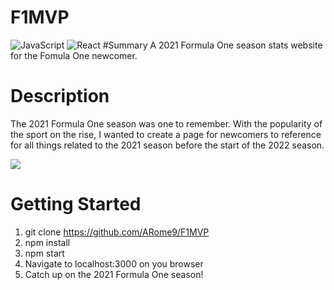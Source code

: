 # F1MVP
![JavaScript](https://img.shields.io/badge/javascript-%23323330.svg?style=for-the-badge&logo=javascript&logoColor=%23F7DF1E) ![React](https://img.shields.io/badge/react-%2320232a.svg?style=for-the-badge&logo=react&logoColor=%2361DAFB)
#Summary
A 2021 Formula One season stats website for the Fomula One newcomer.

# Description
The 2021 Formula One season was one to remember. With the popularity of the sport on the rise, I wanted to create a page for newcomers to reference for all things related to the 2021 season before the start of the 2022 season.

<p>
  <img src="f1-app/public/F1.gif" >
</p>

# Getting Started
1. git clone https://github.com/ARome9/F1MVP
2. npm install
3. npm start
4. Navigate to localhost:3000 on you browser
5. Catch up on the 2021 Formula One season!
